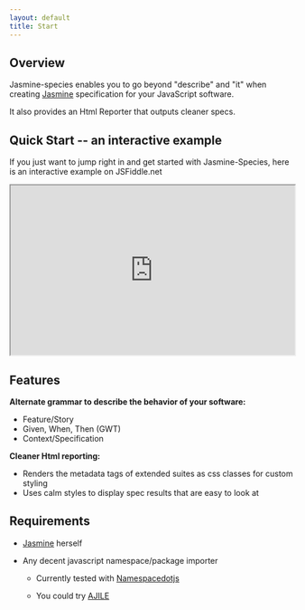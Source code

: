 ```yaml
---
layout: default
title: Start
---
```


## Overview

Jasmine-species enables you to go beyond "describe" and "it" when creating 
[Jasmine](http://pivotal.github.com/jasmine/) specification for your JavaScript 
software.

It also provides an Html Reporter that outputs cleaner specs. 


## Quick Start -- an interactive example

If you just want to jump right in and get started with Jasmine-Species, 
here is an interactive example on JSFiddle.net

<iframe style="width: 100%; height: 300px" src="http://jsfiddle.net/rudylattae/R9Vrk/embedded/js,result/">
    <a href="http://jsfiddle.net/rudylattae/R9Vrk">"Jasmine-Species - Quick Start" example on jsfiddle</a>
</iframe>


## Features

**Alternate grammar to describe the behavior of your software:**

* Feature/Story
* Given, When, Then (GWT)
* Context/Specification

**Cleaner Html reporting:**

* Renders the metadata tags of extended suites as css classes for custom styling
* Uses calm styles to display spec results that are easy to look at


## Requirements

* [Jasmine](http://pivotal.github.com/jasmine/) herself
* Any decent javascript namespace/package importer

    - Currently tested with [Namespacedotjs](https://github.com/smith/namespacedotjs)

    - You could try [AJILE](http://ajile.net/)

